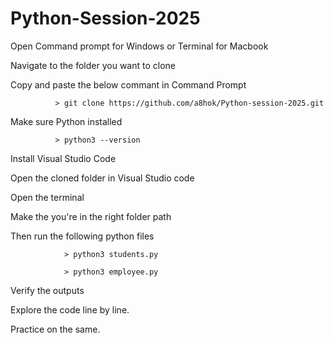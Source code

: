 # Python-Session-2025

 Open Command prompt for Windows or Terminal for Macbook 

 Navigate to the folder you want to clone 

 Copy and paste the below commant in Command Prompt 

              > git clone https://github.com/a8hok/Python-session-2025.git
              
Make sure Python installed 

              > python3 --version

Install Visual Studio Code

Open the cloned folder in Visual Studio code

Open the terminal

Make the you're in the right folder path

Then run the following python files

                > python3 students.py

                > python3 employee.py

Verify the outputs

Explore the code line by line.

Practice on the same.

